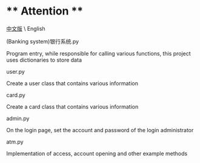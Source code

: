 # ** Attention **

[中文版](README.md)   \  English

(Banking system)银行系统.py



Program entry, while responsible for calling various functions, this project uses dictionaries to store data



user.py



Create a user class that contains various information



card.py



Create a card class that contains various information



admin.py



On the login page, set the account and password of the login administrator



atm.py



Implementation of access, account opening and other example methods
